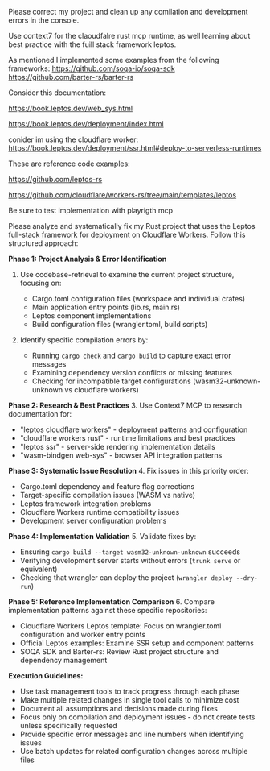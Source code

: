 Please correct my project and clean up any comilation and development errors in the console.

Use context7 for the claoudfalre rust mcp runtime, as well learning about best practice with the fuill stack framework leptos.

As mentioned I implemented some examples from the following frameworks:
https://github.com/soqa-io/soqa-sdk
https://github.com/barter-rs/barter-rs


Consider this documentation:

https://book.leptos.dev/web_sys.html

https://book.leptos.dev/deployment/index.html

conider im using the cloudflare worker:
https://book.leptos.dev/deployment/ssr.html#deploy-to-serverless-runtimes

These are reference code examples:

https://github.com/leptos-rs

https://github.com/cloudflare/workers-rs/tree/main/templates/leptos


Be sure to test implementation with playrigth mcp














Please analyze and systematically fix my Rust project that uses the Leptos full-stack framework for deployment on Cloudflare Workers. Follow this structured approach:

**Phase 1: Project Analysis & Error Identification**
1. Use codebase-retrieval to examine the current project structure, focusing on:
   - Cargo.toml configuration files (workspace and individual crates)
   - Main application entry points (lib.rs, main.rs)
   - Leptos component implementations
   - Build configuration files (wrangler.toml, build scripts)

2. Identify specific compilation errors by:
   - Running `cargo check` and `cargo build` to capture exact error messages
   - Examining dependency version conflicts or missing features
   - Checking for incompatible target configurations (wasm32-unknown-unknown vs cloudflare workers)

**Phase 2: Research & Best Practices**
3. Use Context7 MCP to research documentation for:
   - "leptos cloudflare workers" - deployment patterns and configuration
   - "cloudflare workers rust" - runtime limitations and best practices
   - "leptos ssr" - server-side rendering implementation details
   - "wasm-bindgen web-sys" - browser API integration patterns

**Phase 3: Systematic Issue Resolution**
4. Fix issues in this priority order:
   - Cargo.toml dependency and feature flag corrections
   - Target-specific compilation issues (WASM vs native)
   - Leptos framework integration problems
   - Cloudflare Workers runtime compatibility issues
   - Development server configuration problems

**Phase 4: Implementation Validation**
5. Validate fixes by:
   - Ensuring `cargo build --target wasm32-unknown-unknown` succeeds
   - Verifying development server starts without errors (`trunk serve` or equivalent)
   - Checking that wrangler can deploy the project (`wrangler deploy --dry-run`)

**Phase 5: Reference Implementation Comparison**
6. Compare implementation patterns against these specific repositories:
   - Cloudflare Workers Leptos template: Focus on wrangler.toml configuration and worker entry points
   - Official Leptos examples: Examine SSR setup and component patterns
   - SOQA SDK and Barter-rs: Review Rust project structure and dependency management

**Execution Guidelines:**
- Use task management tools to track progress through each phase
- Make multiple related changes in single tool calls to minimize cost
- Document all assumptions and decisions made during fixes
- Focus only on compilation and deployment issues - do not create tests unless specifically requested
- Provide specific error messages and line numbers when identifying issues
- Use batch updates for related configuration changes across multiple files